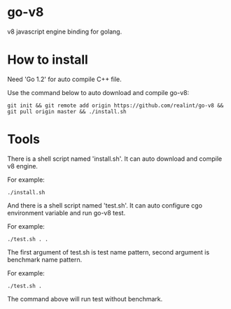 go-v8
=====

v8 javascript engine binding for golang.

How to install
==============

Need 'Go 1.2' for auto compile C++ file.

Use the command below to auto download and compile go-v8:

```
git init && git remote add origin https://github.com/realint/go-v8 && git pull origin master && ./install.sh
```

Tools
=====

There is a shell script named 'install.sh'. It can auto download and compile v8 engine.

For example:

```
./install.sh
```

And there is a shell script named 'test.sh'. It can auto configure cgo environment variable and run go-v8 test.

For example:

```
./test.sh . .
```

The first argument of test.sh is test name pattern, second argument is benchmark name pattern.

For example:

```
./test.sh .
```

The command above will run test without benchmark.


